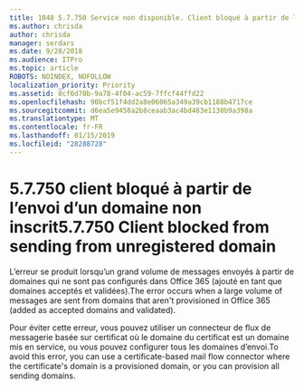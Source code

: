 ```yaml
---
title: 1048 5.7.750 Service non disponible. Client bloqué à partir de l’envoi à partir de domaines non enregistrés
ms.author: chrisda
author: chrisda
manager: serdars
ms.date: 9/28/2018
ms.audience: ITPro
ms.topic: article
ROBOTS: NOINDEX, NOFOLLOW
localization_priority: Priority
ms.assetid: 8cf6d70b-9a78-4f04-ac59-7ffcf44ffd22
ms.openlocfilehash: 90bcf51f4dd2a8e06065a349a39cb1188b4717ce
ms.sourcegitcommit: d6ea5e9458a2b8ceaab3ac4bd483e1130b9a398a
ms.translationtype: MT
ms.contentlocale: fr-FR
ms.lasthandoff: 01/15/2019
ms.locfileid: "28288728"
---
```

# <a name="57750-client-blocked-from-sending-from-unregistered-domain"></a><span data-ttu-id="e231e-103">5.7.750 client bloqué à partir de l’envoi d’un domaine non inscrit</span><span class="sxs-lookup"><span data-stu-id="e231e-103">5.7.750 Client blocked from sending from unregistered domain</span></span>

<span data-ttu-id="e231e-104">L’erreur se produit lorsqu’un grand volume de messages envoyés à partir de domaines qui ne sont pas configurés dans Office 365 (ajouté en tant que domaines acceptés et validées).</span><span class="sxs-lookup"><span data-stu-id="e231e-104">The error occurs when a large volume of messages are sent from domains that aren't provisioned in Office 365 (added as accepted domains and validated).</span></span>
  
<span data-ttu-id="e231e-105">Pour éviter cette erreur, vous pouvez utiliser un connecteur de flux de messagerie basée sur certificat où le domaine du certificat est un domaine mis en service, ou vous pouvez configurer tous les domaines d’envoi.</span><span class="sxs-lookup"><span data-stu-id="e231e-105">To avoid this error, you can use a certificate-based mail flow connector where the certificate's domain is a provisioned domain, or you can provision all sending domains.</span></span>
  

